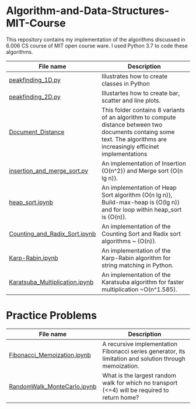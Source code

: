 # Algorithm-and-Data-Structures-MIT-Course
This repository contains my implementation of the algorithms discussed in 6.006 CS course of MIT open course ware. I used Python 3.7 to code these algorithms.  

| **File name** | **Description** |
| ------------- | ------------- |
| [peakfinding_1D.py](https://github.com/neerajkumarvaid/Algorithms-and-Data-Structures/blob/master/peakfinding_1D.py) | Illustrates how to create classes in Python  |
| [peakfinding_2D.py](https://github.com/neerajkumarvaid/Algorithms-and-Data-Structures/blob/master/peakfinding_2D.py) | Illustartes how to create bar, scatter and line plots. |
| [Document_Distance](https://github.com/neerajkumarvaid/Algorithms-and-Data-Structures/tree/master/Document_Distance) | This folder contains 8 variants of an algorithm to compute distance between two documents containg some text. The algorithms are increasingly efficinet implementations|
| [insertion_and_merge_sort.py](https://github.com/neerajkumarvaid/Algorithms-and-Data-Structures/tree/master/insertion_and_merge_sort.py) | An implementation of Insertion {O(n^2)} and Merge sort {O(n lg n)}.|
| [heap_sort.ipynb](https://github.com/neerajkumarvaid/Algorithms-and-Data-Structures/tree/master/heap_sort.ipynb) | An implementation of Heap Sort algorithm {O(n lg n)}, Build-max-heap is {O(lg n)} and for loop within heap_sort is {O(n)}.|
| [Counting_and_Radix_Sort.ipynb](https://github.com/neerajkumarvaid/Algorithms-and-Data-Structures/tree/master/Counting_and_Radix_Sort.ipynb) | An implementation of the Counting Sort and Radix sort algorithms ~ {O(n)}.|
| [Karp-Rabin.ipynb](https://github.com/neerajkumarvaid/Algorithms-and-Data-Structures/tree/master/Karp-Rabin.ipynb) | An implementation of the Karp-Rabin algorithm for string matching in Python.|
| [Karatsuba_Multiplication.ipynb](https://github.com/neerajkumarvaid/Algorithms-and-Data-Structures/tree/master/Karatsuba_Multiplication.ipynb) | An implementation of the Karatsuba algorithm for faster multiplication ~O(n^1.585).|
  
# Practice Problems
| **File name** | **Description** |
| ------------- | ------------- |
| [Fibonacci_Memoization.ipynb](https://github.com/neerajkumarvaid/Algorithms-and-Data-Structures/tree/master/Fibonacci_Memoization.ipynb) | A recursive implementation Fibonacci series generator, its limitation and solution through memoization.|
| [RandomWalk_MonteCarlo.ipynb](https://github.com/neerajkumarvaid/Algorithms-and-Data-Structures/tree/master/RandomWalk_MonteCarlo.ipynb) | What is the largest random walk for which no transport (<=4) will be required to return home?|

